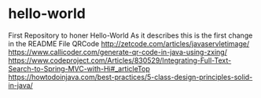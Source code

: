 # hello-world
First Repository to honer Hello-World
As it describes this is the first change in the README File
QRCode
http://zetcode.com/articles/javaservletimage/
https://www.callicoder.com/generate-qr-code-in-java-using-zxing/
https://www.codeproject.com/Articles/830529/Integrating-Full-Text-Search-to-Spring-MVC-with-Hi#_articleTop
https://howtodoinjava.com/best-practices/5-class-design-principles-solid-in-java/
